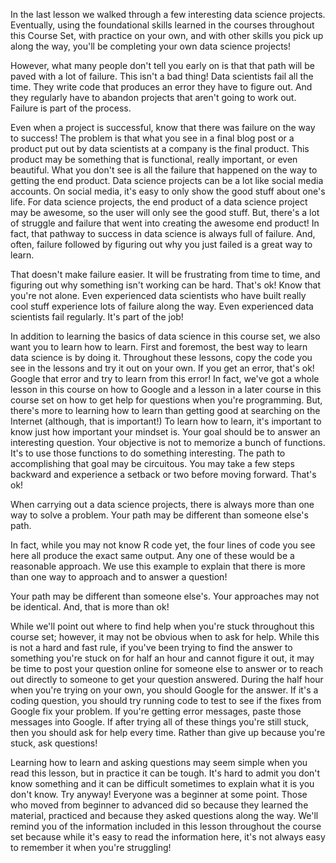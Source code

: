 In the last lesson we walked through a few interesting data science projects. Eventually, using the foundational skills learned in the courses throughout this Course Set, with practice on your own, and with other skills you pick up along the way, you'll be completing your own data science projects!

However, what many people don't tell you early on is that that path will be paved with a lot of failure. This isn't a bad thing! Data scientists fail all the time. They write code that produces an error they have to figure out. And they regularly have to abandon projects that aren't going to work out. Failure is part of the process.

Even when a project is successful, know that there was failure on the way to success! The problem is that what you see in a final blog post or a product put out by data scientists at a company is the final product. This product may be something that is functional, really important, or even beautiful. What you don't see is all the failure that happened on the way to getting the end product. Data science projects can be a lot like social media accounts. On social media, it's easy to only show the good stuff about one's life. For data science projects, the end product of a data science project may be awesome, so the user will only see the good stuff. But, there's a lot of struggle and failure that went into creating the awesome end product! In fact, that pathway to success in data science is always full of failure. And, often, failure followed by figuring out why you just failed is a great way to learn.

That doesn't make failure easier. It will be frustrating from time to time, and figuring out why something isn't working can be hard. That's ok! Know that you're not alone. Even experienced data scientists who have built really cool stuff experience lots of failure along the way. Even experienced data scientists fail regularly. It's part of the job! 

In addition to learning the basics of data science in this course set, we also want you to learn how to learn. First and foremost, the best way to learn data science is by doing it. Throughout these lessons, copy the code you see in the lessons and try it out on your own. If you get an error, that's ok! Google that error and try to learn from this error! In fact, we've got a whole lesson in this course on how to Google and a lesson in a later course in this course set on how to get help for questions when you're programming. But, there's more to learning how to learn than getting good at searching on the Internet (although, that is important!) To learn how to learn, it's important to know just how important your mindset is. Your goal should be to answer an interesting question. Your objective is not to memorize a bunch of functions. It's to use those functions to do something interesting. The path to accomplishing that goal may be circuitous. You may take a few steps backward and experience a setback or two before moving forward. That's ok! 

When carrying out a data science projects, there is always more than one way to solve a problem. Your path may be different than someone else's path.

In fact, while you may not know R code yet, the four lines of code you see here all produce the exact same output. Any one of these would be a reasonable approach. We use this example to explain that there is more than one way to approach and to answer a question! 

Your path may be different than someone else's. Your approaches may not be identical. And, that is more than ok!

While we'll point out where to find help when you're stuck throughout this course set; however, it may not be obvious when to ask for help. While this is not a hard and fast rule, if you've been trying to find the answer to something you're stuck on for half an hour and cannot figure it out, it may be time to post your question online for someone else to answer or to reach out directly to someone to get your question answered. During the half hour when you're trying on your own, you should Google for the answer. If it's a coding question, you should try running code to test to see if the fixes from Google fix your problem. If you're getting error messages, paste those messages into Google. If after trying all of these things you're still stuck, then you should ask for help every time. Rather than give up because you're stuck, ask questions!

Learning how to learn and asking questions may seem simple when you read this lesson, but in practice it can be tough. It's hard to admit you don't know something and it can be difficult sometimes to explain what it is you don't know. Try anyway! Everyone was a beginner at some point. Those who moved from beginner to advanced did so because they learned the material, practiced and because they asked questions along the way. We'll remind you of the information included in this lesson throughout the course set because while it's easy to read the information here, it's not always easy to remember it when you're struggling!